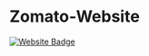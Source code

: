 # Zomato-Website
[![Website Badge](https://img.shields.io/badge/Zomato-Tejas-green)](https://tp-the-developer.github.io/Zomato-Website/)
